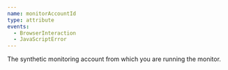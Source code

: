```yaml
---
name: monitorAccountId
type: attribute
events:
  - BrowserInteraction
  - JavaScriptError
---
```

The synthetic monitoring account from which you are running the monitor.